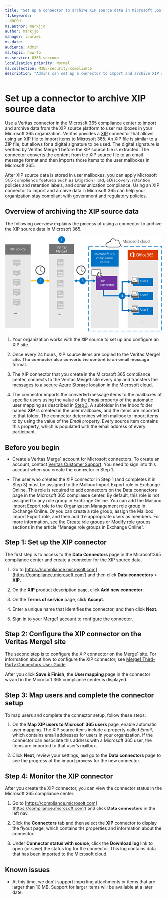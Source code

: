 ```yaml
---
title: "Set up a connector to archive XIP source data in Microsoft 365"
f1.keywords:
- NOCSH
ms.author: markjjo
author: markjjo
manager: laurawi
ms.date: 
audience: Admin
ms.topic: how-to
ms.service: O365-seccomp
localization_priority: Normal
ms.collection: M365-security-compliance
description: "Admins can set up a connector to import and archive XIP source data from Veritas to Microsoft 365. This connector lets you archive data from third-party data sources in Microsoft 365. After your archive this data, you can use compliance features such as legal hold, content search, and retention policies to manage third-party data."
---
```


# Set up a connector to archive XIP source data

Use a Veritas connector in the Microsoft 365 compliance center to import and archive data from the XIP source platform to user mailboxes in your Microsoft 365 organization. Veritas provides a [XIP](https://globanet.com/xip/) connector that allows using an XIP file to import items to Microsoft 365. An XIP file is similar to a ZIP file, but allows for a digital signature to be used. The digital signature is verified by Veritas Merge 1 before the XIP source file is extracted. The connector converts the content from the XIP source file to an email message format and then imports those items to the user mailboxes in Microsoft 365.

After XIP source data is stored in user mailboxes, you can apply Microsoft 365 compliance features such as Litigation Hold, eDiscovery, retention policies and retention labels, and communication compliance. Using an XIP connector to import and archive data in Microsoft 365 can help your organization stay compliant with government and regulatory policies.

## Overview of archiving the XIP source data

The following overview explains the process of using a connector to archive the XIP source data in Microsoft 365.

![Archiving workflow for XIP source data](../media/XIPConnectorWorkflow.png)

1. Your organization works with the XIP source to set up and configure an XIP site.

2. Once every 24 hours, XIP source items are copied to the Veritas Merge1 site. The connector also converts the content to an email message format.

3. The XIP connector that you create in the Microsoft 365 compliance center, connects to the Veritas Merge1 site every day and transfers the messages to a secure Azure Storage location in the Microsoft cloud.

4. The connector imports the converted message items to the mailboxes of specific users using the value of the *Email* property of the automatic user mapping as described in [Step 3](#step-3-map-users-and-complete-the-connector-setup). A subfolder in the Inbox folder named **XIP** is created in the user mailboxes, and the items are imported to that folder. The connector determines which mailbox to import items to by using the value of the *Email* property. Every source item contains this property, which is populated with the email address of every participant.

## Before you begin

- Create a Veritas Merge1 account for Microsoft connectors. To create an account, contact [Veritas Customer Support](https://www.veritas.com/content/support/). You need to sign into this account when you create the connector in Step 1.

- The user who creates the XIP connector in Step 1 (and completes it in Step 3) must be assigned to the Mailbox Import Export role in Exchange Online. This role is required to add connectors on the Data connectors page in the Microsoft 365 compliance center. By default, this role is not assigned to any role group in Exchange Online. You can add the Mailbox Import Export role to the Organization Management role group in Exchange Online. Or you can create a role group, assign the Mailbox Import Export role, and then add the appropriate users as members. For more information, see the [Create role groups](/Exchange/permissions-exo/role-groups#create-role-groups) or [Modify role groups](/Exchange/permissions-exo/role-groups#modify-role-groups) sections in the article "Manage role groups in Exchange Online".

## Step 1: Set up the XIP connector

The first step is to access to the **Data Connectors** page in the Microsoft365 compliance center and create a connector for the XIP source data.

1. Go to [https://compliance.microsoft.com](https://compliance.microsoft.com/) and then click **Data connectors** \> **XIP**.

2. On the **XIP** product description page, click **Add new connector**.

3. On the **Terms of service** page, click **Accept**.

4. Enter a unique name that identifies the connector, and then click **Next**.

5. Sign in to your Merge1 account to configure the connector.

## Step 2: Configure the XIP connector on the Veritas Merge1 site

The second step is to configure the XIP connector on the Merge1 site. For information about how to configure the XIP connector, see [Merge1 Third-Party Connectors User Guide](https://docs.ms.merge1.globanetportal.com/Merge1%20Third-Party%20Connectors%20XIP%20User%20Guide%20.pdf).

After you click **Save & Finish**, the **User mapping** page in the connector wizard in the Microsoft 365 compliance center is displayed.

## Step 3: Map users and complete the connector setup

To map users and complete the connector setup, follow these steps:

1. On the **Map XIP users to Microsoft 365 users** page, enable automatic user mapping. The XIP source items include a property called *Email*, which contains email addresses for users in your organization. If the connector can associate this address with a Microsoft 365 user, the items are imported to that user’s mailbox.

2. Click **Next**, review your settings, and go to the **Data connectors** page to see the progress of the import process for the new connector.

## Step 4: Monitor the XIP connector

After you create the XIP connector, you can view the connector status in the Microsoft 365 compliance center.

1. Go to [https://compliance.microsoft.com](https://compliance.microsoft.com/) and click **Data connectors** in the left nav.

2. Click the **Connectors** tab and then select the **XIP** connector to display the flyout page, which contains the properties and information about the connector.

3. Under **Connector status with source**, click the **Download log** link to open (or save) the status log for the connector. This log contains data that has been imported to the Microsoft cloud.

## Known issues

- At this time, we don't support importing attachments or items that are larger than 10 MB. Support for larger items will be available at a later date.